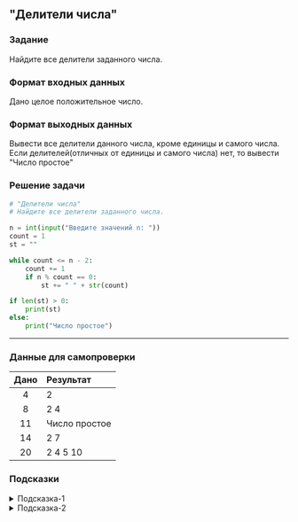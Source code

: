 ## "Делители числа"

### Задание

Найдите все делители заданного числа.

### Формат входных данных

Дано целое положительное число.

### Формат выходных данных

Вывести все делители данного числа, кроме единицы и самого числа. \
Если делителей(отличных от единицы и самого числа) нет, то вывести "Число простое"

### Решение задачи

```python
# "Делители числа"
# Найдите все делители заданного числа.

n = int(input("Введите значений n: "))
count = 1
st = ""

while count <= n - 2:
    count += 1
    if n % count == 0:
        st += " " + str(count)

if len(st) > 0:
    print(st)
else:
    print("Число простое")

```

---

### Данные для самопроверки

| Дано | Результат |
| :---: | :--- |
|    4    | 2 |
|    8    | 2 4  |
|    11    | Число простое |
|    14    | 2 7  |
|    20   | 2 4 5 10  |
### Подсказки

<details>
<summary>Подсказка-1</summary>
Если одно число делится без остатка на другое, то второе называют — делителем первого
</details>

<details>
<summary>Подсказка-2</summary>
Самый простой способ решить данную задачу - просто перебрать все числа от 2-ки до заданного числа и проверить, делится ли заданное число на них без остатка.
</details>
